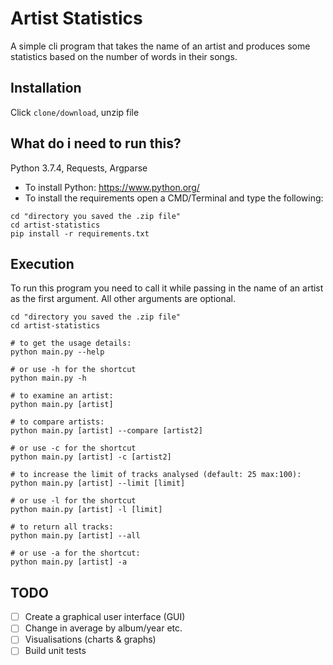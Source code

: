 # Artist Statistics
A simple cli program that takes the name of an artist and produces some statistics based on the number of words in their songs.

## Installation
Click `clone/download`, unzip file

## What do i need to run this?
Python 3.7.4, Requests, Argparse

- To install Python: https://www.python.org/
- To install the requirements open a CMD/Terminal and type the following: 

```
cd "directory you saved the .zip file"
cd artist-statistics
pip install -r requirements.txt
```


## Execution

To run this program you need to call it while passing in the name of an artist as the first argument. All other arguments are optional.

```
cd "directory you saved the .zip file"
cd artist-statistics

# to get the usage details:
python main.py --help

# or use -h for the shortcut
python main.py -h

# to examine an artist:
python main.py [artist]

# to compare artists:
python main.py [artist] --compare [artist2]

# or use -c for the shortcut
python main.py [artist] -c [artist2]

# to increase the limit of tracks analysed (default: 25 max:100):
python main.py [artist] --limit [limit]

# or use -l for the shortcut
python main.py [artist] -l [limit]

# to return all tracks:
python main.py [artist] --all

# or use -a for the shortcut:
python main.py [artist] -a
```

## TODO
- [ ] Create a graphical user interface (GUI)
- [ ] Change in average by album/year etc.
- [ ] Visualisations (charts & graphs)
- [ ] Build unit tests